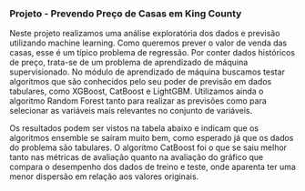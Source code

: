 ### Projeto - Prevendo Preço de Casas em King County

Neste projeto realizamos uma análise exploratória dos dados e previsão utilizando machine learning. Como queremos prever o valor de venda das casas, esse é um típico problema de regressão. Por conter dados históricos de preço, trata-se de um problema de aprendizado de máquina supervisionado. No módulo de aprendizado de máquina buscamos testar algoritmos que são conhecidos pelo seu poder de previsão em dados tabulares, como XGBoost, CatBoost e LightGBM. Utilizamos ainda o algoritmo Random Forest tanto para realizar as previsões como para selecionar as variáveis mais relevantes no conjunto de variáveis.

Os resultados podem ser vistos na tabela abaixo e indicam que os algoritmos ensemble se saíram muito bem, como esperado já que os dados do problema são tabulares. O algoritmo CatBoost foi o que se saiu melhor tanto nas métricas de avaliação quanto na avaliação do gráfico que compara o desempenho dos dados de treino e teste, onde aparenta ter uma menor dispersão em relação aos valores originais.





